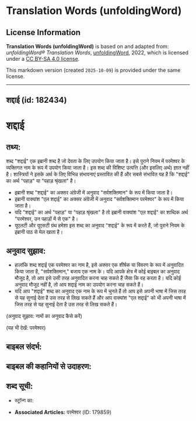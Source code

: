 # Translation Words (unfoldingWord)

## License Information

**Translation Words (unfoldingWord)** is based on and adapted from: _unfoldingWord® Translation Words_, [unfoldingWord](https://unfoldingword.org/utw), 2022, which is licensed under a [CC BY-SA 4.0 license](https://creativecommons.org/licenses/by-sa/4.0/legalcode.en).

This markdown version (created `2025-10-09`) is provided under the same license.



--------------------------------

## शद्दाई (id: 182434)

शद्दाई
======

तथ्य:
-----

शब्द "शद्दाई" एक इब्रानी शब्द है जो देवता के लिए उपयोग किया जाता है। इसे पुराने नियम में परमेश्वर के व्यक्तिगत नाम के रूप में उपयोग किया जाता है। इस शब्द की विशिष्ट उत्पत्ति (और इसलिए अर्थ) ज्ञात नहीं है। शास्त्रियों ने इसके अर्थ के लिए विभिन्न संभावनाएं प्रस्तावित की हैं और सबसे संभावित यह है कि "शद्दाई" का अर्थ "पहाड़" या "पहाड़ श्रृंखला" है।

* इब्रानी शब्द "शद्दाई" का अक्सर अंग्रेजी में अनुवाद "सर्वशक्तिमान" के रूप में किया जाता है।
* इब्रानी वाक्यांश "एल शद्दाई" का अक्सर अंग्रेजी में अनुवाद "सर्वशक्तिमान परमेश्वर" के रूप में किया जाता है।
* यदि "शद्दाई" का अर्थ "पहाड़" या "पहाड़ श्रृंखला" है तो इब्रानी वाक्यांश "एल शद्दाई" का शाब्दिक अर्थ "परमेश्वर, उन पहाड़ों में से एक" है।
* यूएलटी और यूएसटी ग्रंथ हमेशा इस शब्द का अनुवाद "शद्दाई" के रूप में करते हैं, जो पुराने नियम के इब्रानी पाठ से मेल खाता है।

अनुवाद सुझाव:
-------------

* हालांकि शब्द शद्दाई एक परमेश्वर का नाम है, इसे अक्सर एक शीर्षक या विवरण के रूप में अनुवादित किया जाता है, "सर्वशक्तिमान," बजाय एक नाम के। यदि आपके क्षेत्र में कोई बाइबल का अनुवाद मौजूद है, तो आप इसे उसी तरह अनुवादित करना चाह सकते हैं जैसा कि वह करता है। यदि कोई अनुवाद मौजूद नहीं है, तो आप शद्दाई नाम का उपयोग करना चाह सकते हैं।
* यदि आप "शद्दाई" शब्द का अनुवाद एक नाम के रूप में चुनते हैं तो आप इसे अपनी भाषा में जिस तरह से यह सुनाई देता है उस तरह से लिख सकते हैं और आप वाक्यांश "एल शद्दाई" को भी अपनी भाषा में जिस तरह से यह सुनाई देता है उस तरह से लिख सकते हैं।

(अनुवाद सुझाव: नामों का अनुवाद कैसे करें)

(यह भी देखें: परमेश्वर) 

**बाइबल संदर्भ:**
-----------------

**बाइबल की कहानियों से उदाहरण:**
--------------------------------

**शब्द सूची:**
--------------

* स्ट्रॉन्ग का:

* **Associated Articles:** परमेश्‍वर (ID: 179859)


